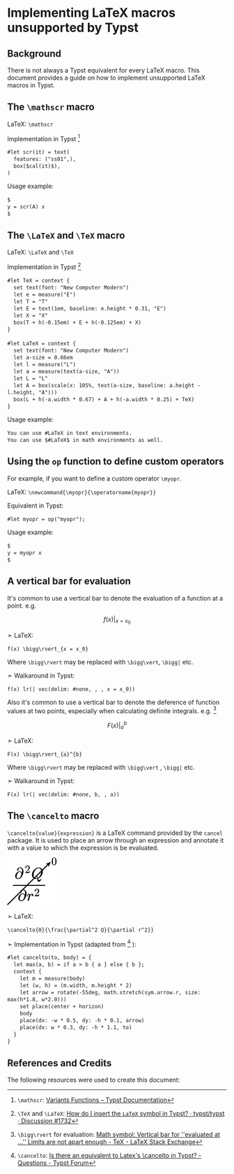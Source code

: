 # Implementing LaTeX macros unsupported by Typst

## Background

There is not always a Typst equivalent for every LaTeX macro. This document provides a guide on how to implement unsupported LaTeX macros in Typst.

## The `\mathscr` macro

LaTeX: `\mathscr`

Implementation in Typst [^1]

```
#let scr(it) = text(
  features: ("ss01",),
  box($cal(it)$),
)
```

Usage example:

```
$
y = scr(A) x
$
```

## The `\LaTeX` and `\TeX` macro

LaTeX: `\LaTeX` and `\TeX`

Implementation in Typst [^2]

```
#let TeX = context {
  set text(font: "New Computer Modern")
  let e = measure("E")
  let T = "T"
  let E = text(1em, baseline: e.height * 0.31, "E")
  let X = "X"
  box(T + h(-0.15em) + E + h(-0.125em) + X)
}

#let LaTeX = context {
  set text(font: "New Computer Modern")
  let a-size = 0.66em
  let l = measure("L")
  let a = measure(text(a-size, "A"))
  let L = "L"
  let A = box(scale(x: 105%, text(a-size, baseline: a.height - l.height, "A")))
  box(L + h(-a.width * 0.67) + A + h(-a.width * 0.25) + TeX)
}
```

Usage example:

```
You can use #LaTeX in text environments.
You can use $#LaTeX$ in math environments as well.
```

## Using the `op` function to define custom operators

For example, if you want to define a custom operator `\myopr`.

LaTeX: `\newcommand{\myopr}{\operatorname{myopr}}`

Equivalent in Typst:

```
#let myopr = op("myopr");
```

Usage example:

```
$
y = myopr x
$
```

## A vertical bar for evaluation

It's common to use a vertical bar to denote the evaluation of a function at a point. e.g.

$$
f(x) \bigg\rvert_{x = x_0}
$$

➣ LaTeX:

```
f(x) \bigg\rvert_{x = x_0}
```

Where `\bigg\rvert` may be replaced with `\bigg\vert`, `\bigg|` etc.

➣ Walkaround in Typst:

```
f(x) lr(| vec(delim: #none, , , x = x_0))
```

Also it's common to use a vertical bar to denote the deference of function values at two points, especially when calculating definite integrals. e.g. [^3]

$$
F(x) \bigg\rvert_{a}^{b}
$$

➣ LaTeX:

```
F(x) \bigg\rvert_{a}^{b}
```

Where `\bigg\rvert` may be replaced with `\bigg\vert` , `\bigg|` etc.


➣ Walkaround in Typst:

```
F(x) lr(| vec(delim: #none, b, , a))
```

## The `\cancelto` macro

`\cancelto{value}{expression}` is a LaTeX command provided by the `cancel` package. It is used to place an arrow through an expression and annotate it with a value to which the expression is be evaluated.

![img](cancelto-example.svg)

➣ LaTeX:

```
\cancelto{0}{\frac{\partial^2 Q}{\partial r^2}}
```

➣ Implementation in Typst (adapted from [^4] ):

```
#let cancelto(to, body) = {
  let max(a, b) = if a > b { a } else { b };
  context {
    let m = measure(body)
    let (w, h) = (m.width, m.height * 2)
    let arrow = rotate(-55deg, math.stretch(sym.arrow.r, size: max(h*1.8, w*2.0)))
    set place(center + horizon)
    body
    place(dx: -w * 0.5, dy: -h * 0.1, arrow)
    place(dx: w * 0.3, dy: -h * 1.1, to)
  }
}
```

## References and Credits

The following resources were used to create this document:

[^1]: `\mathscr`: [Variants Functions – Typst Documentation](https://typst.app/docs/reference/math/variants#functions-cal)

[^2]: `\TeX` and `\LaTeX`: [How do I insert the `LaTeX` symbol in Typst? · typst/typst · Discussion #1732](https://github.com/typst/typst/discussions/1732#discussioncomment-6566999)

[^3]: `\bigg\rvert` for evaluation: [Math symbol: Vertical bar for ''evaluated at …'' Limits are not apart enough - TeX - LaTeX Stack Exchange](https://tex.stackexchange.com/questions/552807/math-symbol-vertical-bar-for-evaluated-at-limits-are-not-apart-enough)

[^4]: `\cancelto`: [Is there an equivalent to Latex's \cancelto in Typst? - Questions - Typst Forum](https://forum.typst.app/t/is-there-an-equivalent-to-latexs-cancelto-in-typst/536)